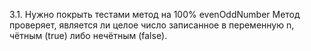3.1. Нужно покрыть тестами метод на 100% evenOddNumber Метод проверяет, является ли целое число записанное в переменную n, чётным (true) либо нечётным (false).